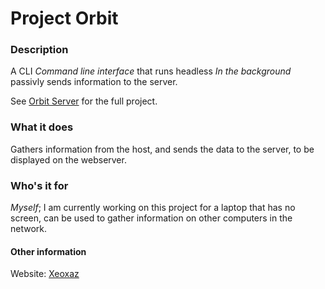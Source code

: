 # Project Orbit

### Description
A CLI *Command line interface* that runs headless *In the background* passivly sends information to the server.

See [Orbit Server](https://github.com/xeoxaz/Orbit_Server) for the full project.

### What it does
Gathers information from the host, and sends the data to the server, to be displayed on the webserver.

### Who's it for
*Myself*; I am currently working on this project for a laptop that has no screen, can be used to gather information on other computers in the network.

#### Other information
Website: [Xeoxaz](https://xeoxaz.com/)